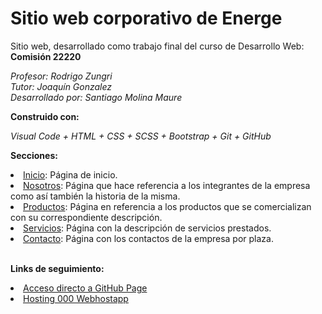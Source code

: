 # Sitio web corporativo de Energe

Sitio web, desarrollado como trabajo final del curso de Desarrollo Web:
<strong>Comisión 22220</strong>

<i>Profesor: Rodrigo Zungri</i>
<br>
<i>Tutor: Joaquín Gonzalez</i>
<br>
<i>Desarrollado por: Santiago Molina Maure</i>

<strong>Construido con:</strong>

<i>Visual Code + HTML + CSS + SCSS + Bootstrap + Git + GitHub</i>

<strong>Secciones:</strong>

<li><a href="https://santiamm1.github.io/energe-site/pages/Index.html">Inicio</a>: Página de inicio.</li>

<li><a href="https://santiamm1.github.io/energe-site/pages/Nosotros.html">Nosotros</a>: Página que hace referencia a los integrantes de la empresa como así también la historia de la misma.</li>

<li><a href="https://santiamm1.github.io/energe-site/pages/Producto.html">Productos</a>: Página en referencia a los productos que se comercializan con su correspondiente descripción.</li>

<li><a href="https://santiamm1.github.io/energe-site/pages/Servicios.html">Servicios</a>: Página con la descripción de servicios prestados.</li>

<li><a href="https://santiamm1.github.io/energe-site/pages/Contacto.html">Contacto</a>: Página con los contactos de la empresa por plaza.</li>
<br>

<strong>Links de seguimiento:</strong>

<li><a href="https://santiamm1.github.io/energe-site/pages/index.html">Acceso directo a GitHub Page</a></li>

<li><a href="https://energeweb.000webhostapp.com/index.html">Hosting 000 Webhostapp</a></li>
